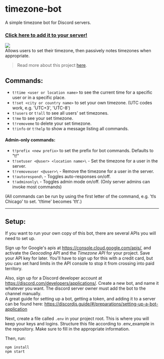 # timezone-bot

A simple timezone bot for Discord servers.

### [Click here to add it to your server!](https://discord.com/api/oauth2/authorize?client_id=437598259330940939&permissions=68672&scope=bot)

![](https://www.jasperstephenson.com/posts/timezonebot/full/1.png)  
Allows users to set their timezone, then passively notes timezones when appropriate.

> Read more about this project [here](https://www.jasperstephenson.com/posts/timezonebot).

## Commands:

- `t!time <user or location name>` to see the current time for a specific user or in a specific place.
- `t!set <city or country name>` to set your own timezone. (UTC codes work, e.g. 'UTC+3', 'UTC-8')
- `t!users` or `t!all` to see all users' set timezones.
- `t!me` to see your set timezone.
- `t!removeme` to delete your set timezone.
- `t!info` or `t!help` to show a message listing all commands.

#### Admin-only commands:

- `t!prefix <new prefix>` to set the prefix for bot commands. Defaults to "t!"
- `t!setuser <@user> <location name>\` - Set the timezone for a user in the server.
- `t!removeuser <@user>\` - Remove the timezone for a user in the server.
- `t!autorespond\` - Toggles auto-responses on/off.
- `t!adminonly\` - Toggles admin mode on/off. (Only server admins can invoke most commands)

(All commands can be run by using the first letter of the command, e.g. 't!s Chicago' to set. 't!time' becomes 't!t'.)

---

## Setup:

If you want to run your own copy of this bot, there are several APIs you will need to set up.

Sign up for Google's apis at https://console.cloud.google.com/apis/, and activate the _Geocoding API_ and the _Timezone API_ for your project. Save your API key for later. You'll have to sign up for this with a credit card, but you can set hard limits in the API console to stop it from crossing into paid territory.

Also, sign up for a Discord developer account at https://discord.com/developers/applications/. Create a new bot, and name it whatever you want. The discord server owner must add the bot to the channel manually.  
A great guide for setting up a bot, getting a token, and adding it to a server can be found here: https://discordjs.guide/#/preparations/setting-up-a-bot-application

Next, create a file called `.env` in your project root. This is where you will keep your keys and logins. Structure this file according to .env_example in the repository. Make sure to fill in the appropriate information.

Then, run:

```
npm install
npm start
```
